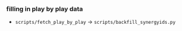 



### filling in play by play data

- `scripts/fetch_play_by_play` -> `scripts/backfill_synergyids.py`